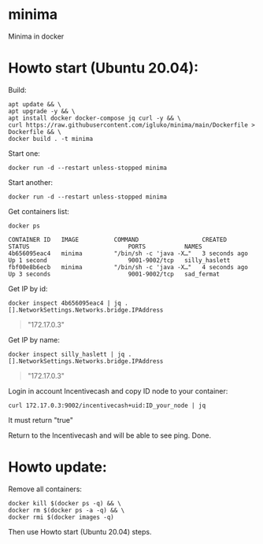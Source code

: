 # minima
Minima in docker

# Howto start (Ubuntu 20.04):

Build:
```
apt update && \
apt upgrade -y && \
apt install docker docker-compose jq curl -y && \
curl https://raw.githubusercontent.com/igluko/minima/main/Dockerfile > Dockerfile && \
docker build . -t minima
```

Start one:
```
docker run -d --restart unless-stopped minima
```

Start another:
```
docker run -d --restart unless-stopped minima
```

Get containers list:
```
docker ps
```

```
CONTAINER ID   IMAGE          COMMAND                  CREATED          STATUS                            PORTS           NAMES
4b656095eac4   minima         "/bin/sh -c 'java -X…"   3 seconds ago    Up 1 second                       9001-9002/tcp   silly_haslett
fbf00e8b6ecb   minima         "/bin/sh -c 'java -X…"   4 seconds ago    Up 3 seconds                      9001-9002/tcp   sad_fermat
```

Get IP by id:
```
docker inspect 4b656095eac4 | jq .[].NetworkSettings.Networks.bridge.IPAddress
```
>"172.17.0.3"

Get IP by name:
```
docker inspect silly_haslett | jq .[].NetworkSettings.Networks.bridge.IPAddress
```
>"172.17.0.3"

Login in account Incentivecash and copy ID node to your container: 
```
curl 172.17.0.3:9002/incentivecash+uid:ID_your_node | jq
```
It must return "true"

Return to the Incentivecash and will be able to see ping.
Done.

# Howto update:
Remove all containers:
```
docker kill $(docker ps -q) && \
docker rm $(docker ps -a -q) && \
docker rmi $(docker images -q)
```
Then use Howto start (Ubuntu 20.04) steps.
